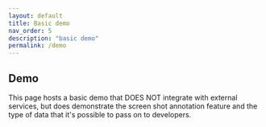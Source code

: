 ```yaml
---
layout: default
title: Basic demo
nav_order: 5
description: "basic demo"
permalink: /demo
---
```


## Demo

This page hosts a basic demo that DOES NOT integrate with 
external services, but does demonstrate the screen shot annotation feature and 
the type of data that it's possible to pass on to developers.

<script src="http://localhost:9000/shotputter.js"></script>
<script>
const instance = window.Shotput({
                service: false,
    ***REMOVED***
                metadata: {
                    "userName": "Demo user"
    ***REMOVED***
***REMOVED***
</script>
